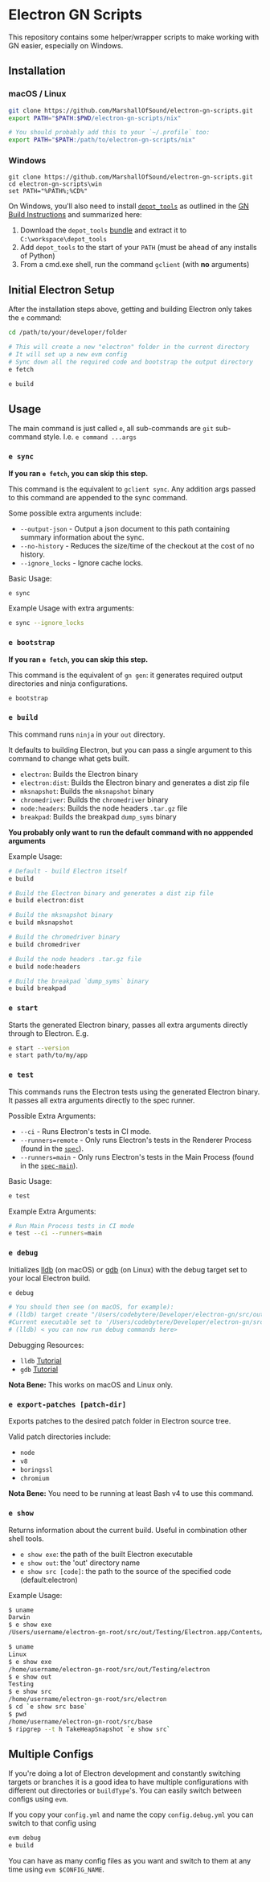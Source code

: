 # Electron GN Scripts

This repository contains some helper/wrapper scripts to make working with GN easier, especially on Windows.

## Installation

### macOS / Linux

```sh
git clone https://github.com/MarshallOfSound/electron-gn-scripts.git
export PATH="$PATH:$PWD/electron-gn-scripts/nix"

# You should probably add this to your `~/.profile` too:
export PATH="$PATH:/path/to/electron-gn-scripts/nix"
```

### Windows

```batch
git clone https://github.com/MarshallOfSound/electron-gn-scripts.git
cd electron-gn-scripts\win
set PATH="%PATH%;%CD%"
```

On Windows, you'll also need to install [`depot_tools`](https://commondatastorage.googleapis.com/chrome-infra-docs/flat/depot_tools/docs/html/depot_tools_tutorial.html#_setting_up) as outlined in the [GN Build Instructions](https://github.com/electron/electron/blob/master/docs/development/build-instructions-gn.md) and summarized here:

 1. Download the `depot_tools` [bundle](https://storage.googleapis.com/chrome-infra/depot_tools.zip) and extract it to `C:\workspace\depot_tools`
 2. Add `depot_tools` to the start of your `PATH` (must be ahead of any installs of Python)
 3. From a cmd.exe shell, run the command `gclient` (with **no** arguments)

## Initial Electron Setup

After the installation steps above, getting and building Electron only
takes the `e` command:

```sh
cd /path/to/your/developer/folder

# This will create a new "electron" folder in the current directory
# It will set up a new evm config
# Sync down all the required code and bootstrap the output directory
e fetch

e build
```

## Usage

The main command is just called `e`, all sub-commands are `git` sub-command style.  I.e. `e command ...args`

### `e sync`

**If you ran `e fetch`, you can skip this step.**

This command is the equivalent to `gclient sync`. Any addition args passed to this command are appended to the sync command.

Some possible extra arguments include:

* `--output-json` - Output a json document to this path containing summary information about the sync.
* `--no-history` - Reduces the size/time of the checkout at the cost of no history.
* `--ignore_locks` - Ignore cache locks.

Basic Usage:

```sh
e sync
```

Example Usage with extra arguments:

```sh
e sync --ignore_locks
```

### `e bootstrap`

**If you ran `e fetch`, you can skip this step.**

This command is the equivalent of `gn gen`: it generates required output directories and ninja configurations.

```sh
e bootstrap
```

### `e build`

This command runs `ninja` in your `out` directory.

It defaults to building Electron, but you can pass a single argument to this command to change what gets built.

* `electron`: Builds the Electron binary
* `electron:dist`: Builds the Electron binary and generates a dist zip file
* `mksnapshot`: Builds the `mksnapshot` binary
* `chromedriver`: Builds the `chromedriver` binary
* `node:headers`: Builds the node headers `.tar.gz` file
* `breakpad`: Builds the breakpad `dump_syms` binary

**You probably only want to run the default command with no apppended arguments**

Example Usage:

```sh
# Default - build Electron itself
e build
```

```sh
# Build the Electron binary and generates a dist zip file
e build electron:dist
```

```sh
# Build the mksnapshot binary
e build mksnapshot
```

```sh
# Build the chromedriver binary
e build chromedriver
```

```sh
# Build the node headers .tar.gz file
e build node:headers
```

```sh
# Build the breakpad `dump_syms` binary
e build breakpad
```

### `e start`

Starts the generated Electron binary, passes all extra arguments directly through to Electron.  E.g.

```sh
e start --version
e start path/to/my/app
```

### `e test`

This commands runs the Electron tests using the generated Electron binary. It passes all extra arguments directly to the spec runner.

Possible Extra Arguments:
* `--ci` - Runs Electron's tests in CI mode.
* `--runners=remote` - Only runs Electron's tests in the Renderer Process (found in the [`spec`](https://github.com/electron/electron/tree/master/spec)).
* `--runners=main` - Only runs Electron's tests in the Main Process (found in the [`spec-main`](https://github.com/electron/electron/tree/master/spec-main)).

Basic Usage:

```sh
e test
```

Example Extra Arguments:

```sh
# Run Main Process tests in CI mode 
e test --ci --runners=main
```

### `e debug`

Initializes [lldb](https://lldb.llvm.org/) (on macOS) or [gdb](https://www.gnu.org/software/gdb/) (on Linux) with the debug target set to your local Electron build.

```sh
e debug

# You should then see (on macOS, for example):
# (lldb) target create "/Users/codebytere/Developer/electron-gn/src/out/Testing/Electron.app/Contents/MacOS/Electron"
#Current executable set to '/Users/codebytere/Developer/electron-gn/src/out/Testing/Electron.app/Contents/MacOS/Electron' (x86_64).
# (lldb) < you can now run debug commands here>
```

Debugging Resources:
* `lldb` [Tutorial](https://lldb.llvm.org/use/tutorial.html)
* `gdb` [Tutorial](https://web.eecs.umich.edu/~sugih/pointers/summary.html)

**Nota Bene:** This works on macOS and Linux only.

### `e export-patches [patch-dir]`

Exports patches to the desired patch folder in Electron source tree.

Valid patch directories include:
* `node`
* `v8`
* `boringssl`
* `chromium`

**Nota Bene:** You need to be running at least Bash v4 to use this command.

### `e show`

Returns information about the current build.
Useful in combination other shell tools.
 * `e show exe`: the path of the built Electron executable
 * `e show out`: the 'out' directory name
 * `e show src [code]`: the path to the source of the specified code (default:electron)

Example Usage:

```sh
$ uname
Darwin
$ e show exe
/Users/username/electron-gn-root/src/out/Testing/Electron.app/Contents/MacOS/Electron

$ uname
Linux
$ e show exe
/home/username/electron-gn-root/src/out/Testing/electron
$ e show out
Testing
$ e show src
/home/username/electron-gn-root/src/electron
$ cd `e show src base`
$ pwd
/home/username/electron-gn-root/src/base
$ ripgrep --t h TakeHeapSnapshot `e show src`
```

## Multiple Configs

If you're doing a lot of Electron development and constantly switching targets or branches it is a good idea to
have multiple configurations with different out directories or `buildType`'s.  You can easily switch between configs
using `evm`.

If you copy your `config.yml` and name the copy `config.debug.yml` you can switch to that config using

```sh
evm debug
e build
```

You can have as many config files as you want and switch to them at any time using `evm $CONFIG_NAME`.

